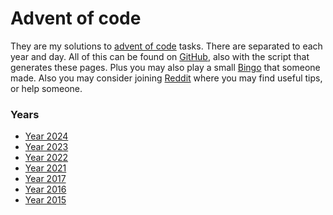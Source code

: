 # Advent of code

They are my solutions to [advent of code](https://adventofcode.com/) tasks. There are separated to each year and day. All of this can be found on [GitHub](https://github.com/metury/advent-of-code), also with the script that generates these pages.
Plus you may also play a small [Bingo](https://aoc-bingo.fly.dev/) that someone made. Also you may consider joining [Reddit](https://www.reddit.com/r/adventofcode/) where you may find useful tips, or help someone.

### Years

- [Year 2024](./aoc/2024.md)
- [Year 2023](./aoc/2023.md)
- [Year 2022](./aoc/2022.md)
- [Year 2021](./aoc/2021.md)
- [Year 2017](./aoc/2017.md)
- [Year 2016](./aoc/2016.md)
- [Year 2015](./aoc/2015.md)
